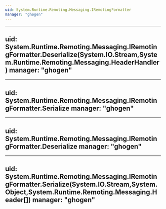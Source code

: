 ```yaml
---
uid: System.Runtime.Remoting.Messaging.IRemotingFormatter
manager: "ghogen"
---
```


---
uid: System.Runtime.Remoting.Messaging.IRemotingFormatter.Deserialize(System.IO.Stream,System.Runtime.Remoting.Messaging.HeaderHandler)
manager: "ghogen"
---

---
uid: System.Runtime.Remoting.Messaging.IRemotingFormatter.Serialize
manager: "ghogen"
---

---
uid: System.Runtime.Remoting.Messaging.IRemotingFormatter.Deserialize
manager: "ghogen"
---

---
uid: System.Runtime.Remoting.Messaging.IRemotingFormatter.Serialize(System.IO.Stream,System.Object,System.Runtime.Remoting.Messaging.Header[])
manager: "ghogen"
---
